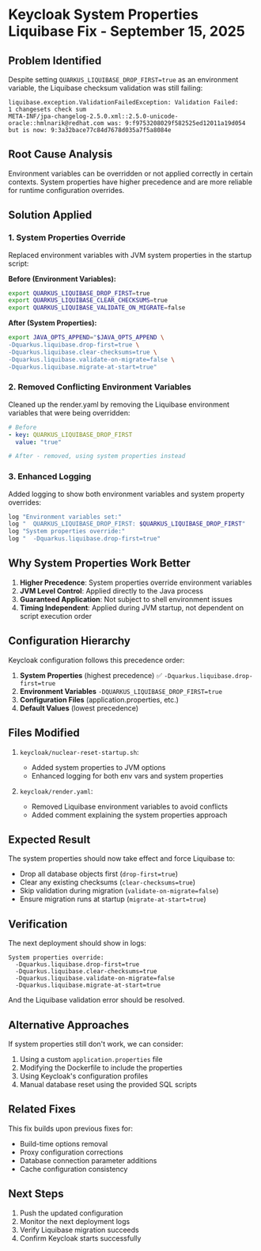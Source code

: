 # Keycloak System Properties Liquibase Fix - September 15, 2025

## Problem Identified

Despite setting `QUARKUS_LIQUIBASE_DROP_FIRST=true` as an environment variable, the Liquibase checksum validation was still failing:

```
liquibase.exception.ValidationFailedException: Validation Failed:
1 changesets check sum
META-INF/jpa-changelog-2.5.0.xml::2.5.0-unicode-oracle::hmlnarik@redhat.com was: 9:f9753208029f582525ed12011a19d054 but is now: 9:3a32bace77c84d7678d035a7f5a8084e
```

## Root Cause Analysis

Environment variables can be overridden or not applied correctly in certain contexts. System properties have higher precedence and are more reliable for runtime configuration overrides.

## Solution Applied

### 1. System Properties Override
Replaced environment variables with JVM system properties in the startup script:

**Before (Environment Variables):**
```bash
export QUARKUS_LIQUIBASE_DROP_FIRST=true
export QUARKUS_LIQUIBASE_CLEAR_CHECKSUMS=true
export QUARKUS_LIQUIBASE_VALIDATE_ON_MIGRATE=false
```

**After (System Properties):**
```bash
export JAVA_OPTS_APPEND="$JAVA_OPTS_APPEND \
-Dquarkus.liquibase.drop-first=true \
-Dquarkus.liquibase.clear-checksums=true \
-Dquarkus.liquibase.validate-on-migrate=false \
-Dquarkus.liquibase.migrate-at-start=true"
```

### 2. Removed Conflicting Environment Variables
Cleaned up the render.yaml by removing the Liquibase environment variables that were being overridden:

```yaml
# Before
- key: QUARKUS_LIQUIBASE_DROP_FIRST
  value: "true"

# After - removed, using system properties instead
```

### 3. Enhanced Logging
Added logging to show both environment variables and system property overrides:

```bash
log "Environment variables set:"
log "  QUARKUS_LIQUIBASE_DROP_FIRST: $QUARKUS_LIQUIBASE_DROP_FIRST"
log "System properties override:"
log "  -Dquarkus.liquibase.drop-first=true"
```

## Why System Properties Work Better

1. **Higher Precedence**: System properties override environment variables
2. **JVM Level Control**: Applied directly to the Java process
3. **Guaranteed Application**: Not subject to shell environment issues
4. **Timing Independent**: Applied during JVM startup, not dependent on script execution order

## Configuration Hierarchy

Keycloak configuration follows this precedence order:
1. **System Properties** (highest precedence) ✅ `-Dquarkus.liquibase.drop-first=true`
2. **Environment Variables** `-DQUARKUS_LIQUIBASE_DROP_FIRST=true`
3. **Configuration Files** (application.properties, etc.)
4. **Default Values** (lowest precedence)

## Files Modified

1. `keycloak/nuclear-reset-startup.sh`:
   - Added system properties to JVM options
   - Enhanced logging for both env vars and system properties

2. `keycloak/render.yaml`:
   - Removed Liquibase environment variables to avoid conflicts
   - Added comment explaining the system properties approach

## Expected Result

The system properties should now take effect and force Liquibase to:
- Drop all database objects first (`drop-first=true`)
- Clear any existing checksums (`clear-checksums=true`)
- Skip validation during migration (`validate-on-migrate=false`)
- Ensure migration runs at startup (`migrate-at-start=true`)

## Verification

The next deployment should show in logs:
```
System properties override:
  -Dquarkus.liquibase.drop-first=true
  -Dquarkus.liquibase.clear-checksums=true
  -Dquarkus.liquibase.validate-on-migrate=false
  -Dquarkus.liquibase.migrate-at-start=true
```

And the Liquibase validation error should be resolved.

## Alternative Approaches

If system properties still don't work, we can consider:
1. Using a custom `application.properties` file
2. Modifying the Dockerfile to include the properties
3. Using Keycloak's configuration profiles
4. Manual database reset using the provided SQL scripts

## Related Fixes

This fix builds upon previous fixes for:
- Build-time options removal
- Proxy configuration corrections
- Database connection parameter additions
- Cache configuration consistency

## Next Steps

1. Push the updated configuration
2. Monitor the next deployment logs
3. Verify Liquibase migration succeeds
4. Confirm Keycloak starts successfully